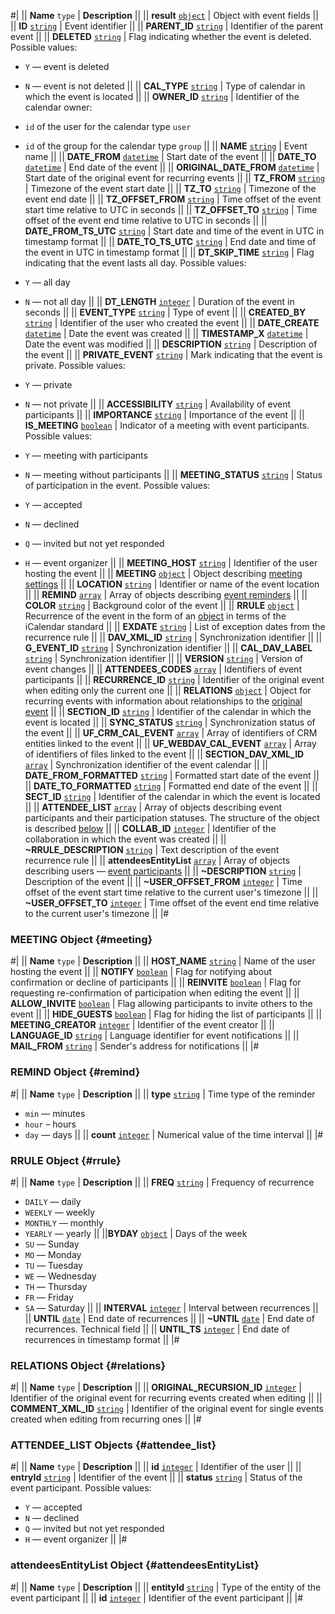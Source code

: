 #|
|| **Name**
`type` | **Description** ||
|| **result**
[`object`](../../data-types.md) | Object with event fields ||
|| **ID**
[`string`](../../data-types.md) | Event identifier ||
|| **PARENT_ID**
[`string`](../../data-types.md) | Identifier of the parent event ||
|| **DELETED**
[`string`](../../data-types.md) | Flag indicating whether the event is deleted. Possible values:
- `Y` — event is deleted
- `N` — event is not deleted ||
|| **CAL_TYPE**
[`string`](../../data-types.md) | Type of calendar in which the event is located ||
|| **OWNER_ID**
[`string`](../../data-types.md) | Identifier of the calendar owner:
- `id` of the user for the calendar type `user`
- `id` of the group for the calendar type `group` ||
|| **NAME**
[`string`](../../data-types.md) | Event name ||
|| **DATE_FROM**
[`datetime`](../../data-types.md) | Start date of the event ||
|| **DATE_TO**
[`datetime`](../../data-types.md) | End date of the event ||
|| **ORIGINAL_DATE_FROM**
[`datetime`](../../data-types.md) | Start date of the original event for recurring events ||
|| **TZ_FROM**
[`string`](../../data-types.md) | Timezone of the event start date ||
|| **TZ_TO**
[`string`](../../data-types.md) | Timezone of the event end date ||
|| **TZ_OFFSET_FROM**
[`string`](../../data-types.md) | Time offset of the event start time relative to UTC in seconds ||
|| **TZ_OFFSET_TO**
[`string`](../../data-types.md) | Time offset of the event end time relative to UTC in seconds ||
|| **DATE_FROM_TS_UTC**
[`string`](../../data-types.md) | Start date and time of the event in UTC in timestamp format ||
|| **DATE_TO_TS_UTC**
[`string`](../../data-types.md) | End date and time of the event in UTC in timestamp format ||
|| **DT_SKIP_TIME**
[`string`](../../data-types.md) | Flag indicating that the event lasts all day. Possible values: 
- `Y` — all day
- `N` — not all day ||
|| **DT_LENGTH**
[`integer`](../../data-types.md) | Duration of the event in seconds ||
|| **EVENT_TYPE**
[`string`](../../data-types.md) | Type of event ||
|| **CREATED_BY**
[`string`](../../data-types.md) | Identifier of the user who created the event ||
|| **DATE_CREATE**
[`datetime`](../../data-types.md) | Date the event was created ||
|| **TIMESTAMP_X**
[`datetime`](../../data-types.md) | Date the event was modified ||
|| **DESCRIPTION**
[`string`](../../data-types.md) | Description of the event ||
|| **PRIVATE_EVENT**
[`string`](../../data-types.md) | Mark indicating that the event is private. Possible values:

- `Y` — private
- `N` — not private ||
|| **ACCESSIBILITY**
[`string`](../../data-types.md) | Availability of event participants ||
|| **IMPORTANCE**
[`string`](../../data-types.md) | Importance of the event ||
|| **IS_MEETING**
[`boolean`](../../data-types.md) | Indicator of a meeting with event participants. Possible values: 

- `Y` — meeting with participants
- `N` — meeting without participants ||
|| **MEETING_STATUS**
[`string`](../../data-types.md) | Status of participation in the event. Possible values:
- `Y` — accepted
- `N` — declined
- `Q` — invited but not yet responded
- `H` — event organizer ||
|| **MEETING_HOST**
[`string`](../../data-types.md) | Identifier of the user hosting the event ||
|| **MEETING**
[`object`](../../data-types.md) | Object describing [meeting settings](#meeting) ||
|| **LOCATION**
[`string`](../../data-types.md) | Identifier or name of the event location ||
|| **REMIND**
[`array`](../../data-types.md) | Array of objects describing [event reminders](#remind) ||
|| **COLOR**
[`string`](../../data-types.md) | Background color of the event ||
|| **RRULE**
[`object`](../../data-types.md) | Recurrence of the event in the form of an [object](#rrule) in terms of the iCalendar standard ||
|| **EXDATE**
[`string`](../../data-types.md) | List of exception dates from the recurrence rule ||
|| **DAV_XML_ID**
[`string`](../../data-types.md) | Synchronization identifier ||
|| **G_EVENT_ID**
[`string`](../../data-types.md) | Synchronization identifier ||
|| **CAL_DAV_LABEL**
[`string`](../../data-types.md) | Synchronization identifier ||
|| **VERSION**
[`string`](../../data-types.md) | Version of event changes ||
|| **ATTENDEES_CODES**
[`array`](../../data-types.md) | Identifiers of event participants ||
|| **RECURRENCE_ID**
[`string`](../../data-types.md) | Identifier of the original event when editing only the current one ||
|| **RELATIONS**
[`object`](../../data-types.md) | Object for recurring events with information about relationships to the [original event](#relations) ||
|| **SECTION_ID**
[`string`](../../data-types.md) | Identifier of the calendar in which the event is located ||
|| **SYNC_STATUS**
[`string`](../../data-types.md) | Synchronization status of the event ||
|| **UF_CRM_CAL_EVENT**
[`array`](../../data-types.md) | Array of identifiers of CRM entities linked to the event ||
|| **UF_WEBDAV_CAL_EVENT**
[`array`](../../data-types.md) | Array of identifiers of files linked to the event ||
|| **SECTION_DAV_XML_ID**
[`array`](../../data-types.md) | Synchronization identifier of the event calendar ||
|| **DATE_FROM_FORMATTED**
[`string`](../../data-types.md) | Formatted start date of the event ||
|| **DATE_TO_FORMATTED**
[`string`](../../data-types.md) | Formatted end date of the event ||
|| **SECT_ID**
[`string`](../../data-types.md) | Identifier of the calendar in which the event is located ||
|| **ATTENDEE_LIST**
[`array`](../../data-types.md) | Array of objects describing event participants and their participation statuses. The structure of the object is described [below](#attendee_list) ||
|| **COLLAB_ID**
[`integer`](../../data-types.md) | Identifier of the collaboration in which the event was created ||
|| **~RRULE_DESCRIPTION**
[`string`](../../data-types.md) | Text description of the event recurrence rule ||
|| **attendeesEntityList**
[`array`](../../data-types.md) | Array of objects describing users — [event participants](#attendeesEntityList) ||
|| **~DESCRIPTION**
[`string`](../../data-types.md) | Description of the event ||
|| **~USER_OFFSET_FROM**
[`integer`](../../data-types.md) | Time offset of the event start time relative to the current user's timezone ||
|| **~USER_OFFSET_TO**
[`integer`](../../data-types.md) | Time offset of the event end time relative to the current user's timezone ||
|#

### MEETING Object {#meeting}

#|
|| **Name**
`type` | **Description** ||
|| **HOST_NAME**
[`string`](../../data-types.md) | Name of the user hosting the event ||
|| **NOTIFY**
[`boolean`](../../data-types.md) | Flag for notifying about confirmation or decline of participants ||
|| **REINVITE**
[`boolean`](../../data-types.md) | Flag for requesting re-confirmation of participation when editing the event ||
|| **ALLOW_INVITE**
[`boolean`](../../data-types.md) | Flag allowing participants to invite others to the event ||
|| **HIDE_GUESTS**
[`boolean`](../../data-types.md) | Flag for hiding the list of participants ||
|| **MEETING_CREATOR**
[`integer`](../../data-types.md) | Identifier of the event creator ||
|| **LANGUAGE_ID**
[`string`](../../data-types.md) | Language identifier for event notifications ||
|| **MAIL_FROM**
[`string`](../../data-types.md) | Sender's address for notifications ||
|#

### REMIND Object {#remind}

#|
|| **Name**
`type` | **Description** ||
|| **type**
[`string`](../../data-types.md) | Time type of the reminder
- `min` — minutes
- `hour` – hours
- `day` — days ||
|| **count**
[`integer`](../../data-types.md) | Numerical value of the time interval ||
|#

### RRULE Object {#rrule}

#|
|| **Name**
`type` | **Description** ||
|| **FREQ**
[`string`](../../data-types.md) | Frequency of recurrence
- `DAILY` — daily
- `WEEKLY` — weekly
- `MONTHLY` — monthly
- `YEARLY` — yearly
||
||**BYDAY**
[`object`](../../data-types.md) | Days of the week
- `SU` — Sunday
- `MO` — Monday
- `TU` — Tuesday
- `WE` — Wednesday
- `TH` — Thursday
- `FR` — Friday
- `SA` — Saturday ||
|| **INTERVAL**
[`integer`](../../data-types.md) | Interval between recurrences ||
|| **UNTIL**
[`date`](../../data-types.md) | End date of recurrences ||
|| **~UNTIL**
[`date`](../../data-types.md) | End date of recurrences. Technical field ||
|| **UNTIL_TS**
[`integer`](../../data-types.md) | End date of recurrences in timestamp format ||
|#

### RELATIONS Object {#relations}

#|
|| **Name**
`type` | **Description** ||
|| **ORIGINAL_RECURSION_ID**
[`integer`](../../data-types.md) | Identifier of the original event for recurring events created when editing ||
|| **COMMENT_XML_ID**
[`string`](../../data-types.md) | Identifier of the original event for single events created when editing from recurring ones ||
|#

### ATTENDEE_LIST Objects {#attendee_list}

#|
|| **Name**
`type` | **Description** ||
|| **id**
[`integer`](../../data-types.md) | Identifier of the user ||
|| **entryId**
[`string`](../../data-types.md) | Identifier of the event ||
|| **status**
[`string`](../../data-types.md) | Status of the event participant. Possible values:
- `Y` — accepted
- `N` — declined
- `Q` — invited but not yet responded
- `H` — event organizer ||
|#

### attendeesEntityList Object {#attendeesEntityList}

#|
|| **Name**
`type` | **Description** ||
|| **entityId**
[`string`](../../data-types.md) | Type of the entity of the event participant ||
|| **id**
[`integer`](../../data-types.md) | Identifier of the event participant ||
|#